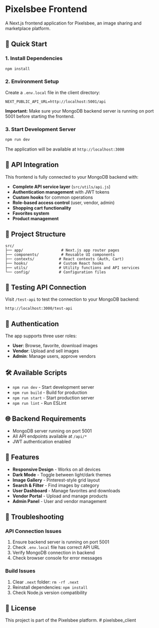 # Pixelsbee Frontend

A Next.js frontend application for Pixelsbee, an image sharing and marketplace platform.

## 🚀 Quick Start

### 1. Install Dependencies
```bash
npm install
```

### 2. Environment Setup
Create a `.env.local` file in the client directory:
```env
NEXT_PUBLIC_API_URL=http://localhost:5001/api
```

**Important:** Make sure your MongoDB backend server is running on port 5001 before starting the frontend.

### 3. Start Development Server
```bash
npm run dev
```

The application will be available at `http://localhost:3000`

## 🔧 API Integration

This frontend is fully connected to your MongoDB backend with:

- **Complete API service layer** (`src/utils/api.js`)
- **Authentication management** with JWT tokens
- **Custom hooks** for common operations
- **Role-based access control** (user, vendor, admin)
- **Shopping cart functionality**
- **Favorites system**
- **Product management**

## 📁 Project Structure

```
src/
├── app/                 # Next.js app router pages
├── components/          # Reusable UI components
├── contexts/           # React contexts (Auth, Cart)
├── hooks/              # Custom React hooks
├── utils/              # Utility functions and API services
└── config/             # Configuration files
```

## 🧪 Testing API Connection

Visit `/test-api` to test the connection to your MongoDB backend:
```
http://localhost:3000/test-api
```

## 🔐 Authentication

The app supports three user roles:
- **User**: Browse, favorite, download images
- **Vendor**: Upload and sell images
- **Admin**: Manage users, approve vendors

## 🛠️ Available Scripts

- `npm run dev` - Start development server
- `npm run build` - Build for production
- `npm run start` - Start production server
- `npm run lint` - Run ESLint

## 🌐 Backend Requirements

- MongoDB server running on port 5001
- All API endpoints available at `/api/*`
- JWT authentication enabled

## 📱 Features

- **Responsive Design** - Works on all devices
- **Dark Mode** - Toggle between light/dark themes
- **Image Gallery** - Pinterest-style grid layout
- **Search & Filter** - Find images by category
- **User Dashboard** - Manage favorites and downloads
- **Vendor Portal** - Upload and manage products
- **Admin Panel** - User and vendor management

## 🚨 Troubleshooting

### API Connection Issues
1. Ensure backend server is running on port 5001
2. Check `.env.local` file has correct API URL
3. Verify MongoDB connection in backend
4. Check browser console for error messages

### Build Issues
1. Clear `.next` folder: `rm -rf .next`
2. Reinstall dependencies: `npm install`
3. Check Node.js version compatibility

## 📄 License

This project is part of the Pixelsbee platform.
#   p i x e l s b e e _ c l i e n t  
 